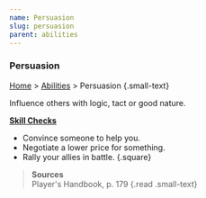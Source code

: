 ```yaml
---
name: Persuasion
slug: persuasion
parent: abilities
---
```

### Persuasion
[Home](dm-operations-center) > [Abilities](abilities) > Persuasion {.small-text}

Influence others with logic, tact or good nature.

**[Skill Checks](skill-check)**<br/>
- Convince someone to help you.
- Negotiate a lower price for something.
- Rally your allies in battle.
{.square}

> **Sources** <br/>
> Player's Handbook, p. 179
{.read .small-text}


